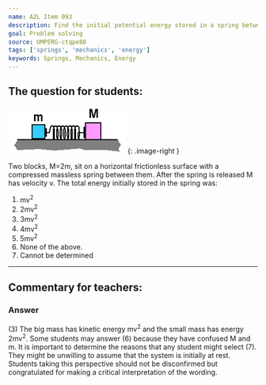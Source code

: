 ```yaml
---
name: A2L Item 093
description: Find the initial potential energy stored in a spring between two known masses given the final velocity of one of the masses.
goal: Problem solving
source: UMPERG-ctqpe88
tags: ['springs', 'mechanics', 'energy']
keywords: Springs, Mechanics, Energy
---
```


## The question for students:

![Item093_fig1.gif](../images/Item093_fig1.gif){: .image-right } 

Two blocks, M=2m, sit on a horizontal frictionless surface with a
compressed massless spring between them.  After the spring is released 
M has velocity v.   The total energy initially stored in the spring was:

1. mv<sup>2</sup>
2. 2mv<sup>2</sup>
3. 3mv<sup>2</sup>
4. 4mv<sup>2</sup>
5. 5mv<sup>2</sup>
6. None of the above.
7. Cannot be determined

<hr/>

## Commentary for teachers:

### Answer

(3) The big mass has kinetic energy mv<sup>2</sup> and the small mass
has energy 2mv<sup>2</sup>.  Some students may answer (6) because they
have confused M and m.  It is important to determine the reasons that
any student might select (7).  They might be unwilling to assume that
the system is initially at rest.  Students taking this perspective
should not be disconfirmed but congratulated for making a critical
interpretation of the wording.
